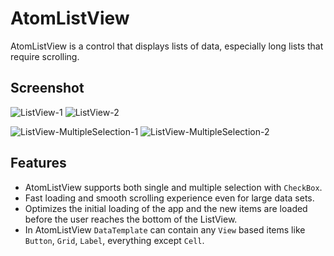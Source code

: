 ﻿# AtomListView
AtomListView is a control that displays lists of data, especially long lists that require scrolling. 

## Screenshot
![ListView-1](Images/ListView-1.png)  ![ListView-2](Images/ListView-2.png)

![ListView-MultipleSelection-1](Images/ListView-MultipleSelection-1.png)  ![ListView-MultipleSelection-2](Images/ListView-MultipleSelection-2.png)

## Features
  * AtomListView supports both single and multiple selection with `CheckBox`.
  * Fast loading and smooth scrolling experience even for large data sets.
  * Optimizes the initial loading of the app and the new items are loaded before the user reaches the bottom of the ListView.
  * In AtomListView `DataTemplate` can contain any `View` based items like `Button`, `Grid`, `Label`, everything except `Cell`.

